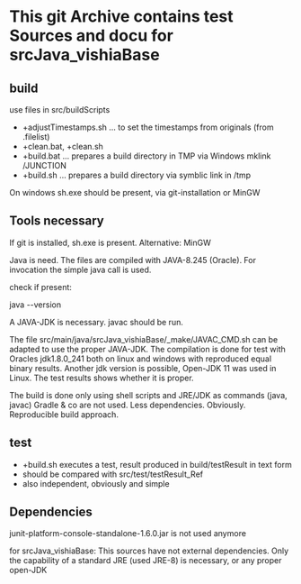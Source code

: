 # This git Archive contains test Sources and docu for srcJava_vishiaBase

## build

use files in src/buildScripts

* +adjustTimestamps.sh   ... to set the timestamps from originals (from .filelist)
* +clean.bat, +clean.sh  
* +build.bat  ... prepares a build directory in TMP via Windows mklink /JUNCTION
* +build.sh   ... prepares a build directory via symblic link in /tmp

On windows sh.exe should be present, via git-installation or MinGW

## Tools necessary

If git is installed, sh.exe is present. Alternative: MinGW

Java is need. The files are compiled with JAVA-8.245 (Oracle). 
For invocation the simple java call is used. 

check if present:

 java --version
 
A JAVA-JDK is necessary. javac should be run.

The file src/main/java/srcJava_vishiaBase/_make/JAVAC_CMD.sh can be adapted
to use the proper JAVA-JDK. 
The compilation is done for test with Oracles jdk1.8.0_241 both on linux and windows
with reproduced equal binary results. 
Another jdk version is possible, Open-JDK 11 was used in Linux. 
The test results shows whether it is proper. 

The build is done only using shell scripts and JRE/JDK as commands (java, javac)
Gradle & co are not used. Less dependencies. Obviously. Reproducible build approach.

## test

* +build.sh executes a test, result produced in build/testResult in text form
* should be compared with src/test/testResult_Ref
* also independent, obviously and simple

## Dependencies

junit-platform-console-standalone-1.6.0.jar is not used anymore

for srcJava_vishiaBase:
This sources have not external dependencies. Only the capability of a standard JRE 
(used JRE-8) is necessary, or any proper open-JDK


